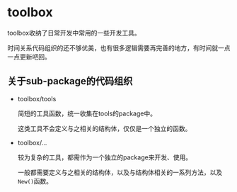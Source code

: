 # toolbox

toolbox收纳了日常开发中常用的一些开发工具。

时间关系代码组织的还不够优美，也有很多逻辑需要再完善的地方，有时间就一点一点更新吧回。


## 关于sub-package的代码组织

* toolbox/tools

    简短的工具函数，统一收集在tools的package中。
    
    这类工具不会定义与之相关的结构体，仅仅是一个独立的函数。

* toolbox/...

    较为复杂的工具，都需作为一个独立的package来开发、使用。
    
    一般都需要定义与之相关的结构体，以及与结构体相关的一系列方法，以及`New()`函数。
